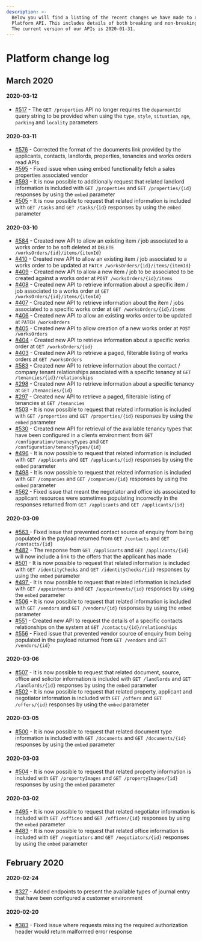 ```yaml
---
description: >-
  Below you will find a listing of the recent changes we have made to our
  Platform API. This includes details of both breaking and non-breaking changes.
  The current version of our APIs is 2020-01-31.
---
```


# Platform change log

## March 2020

#### 2020-03-12

* [\#517](https://github.com/reapit/foundations/issues/517) - The `GET /properties` API no longer requires the `deparmentId` query string to be provided when using the `type`, `style`, `situation`, `age`, `parking` and `locality` parameters

#### 2020-03-11

* [\#576](https://github.com/reapit/foundations/issues/576) - Corrected the format of the documents link provided by the applicants, contacts, landlords, properties, tenancies and works orders read APIs
* [\#595](https://github.com/reapit/foundations/issues/595) - Fixed issue when using embed functionality fetch a sales properties associated vendor
* [\#593](https://github.com/reapit/foundations/issues/593) - It is now possible to additionally request that related landlord information is included with `GET /properties` and `GET /properties/{id}` responses by using the `embed` parameter
* [\#505](https://github.com/reapit/foundations/issues/505) - It is now possible to request that related information is included with `GET /tasks` and `GET /tasks/{id}` responses by using the `embed` parameter

#### 2020-03-10

* [\#584](https://github.com/reapit/foundations/issues/584) - Created new API to allow an existing item / job associated to a works order to be soft deleted at `DELETE /worksOrders/{id}/items/{itemId}`
* [\#410](https://github.com/reapit/foundations/issues/410) - Created new API to allow an existing item / job associated to a works order to be updated at `PATCH /worksOrders/{id}/items/{itemId}`
* [\#409](https://github.com/reapit/foundations/issues/409) - Created new API to allow a new item / job to be associated to be created against a works order at `POST /worksOrders/{id}/items`
* [\#408](https://github.com/reapit/foundations/issues/408) - Created new API to retrieve information about a specific item / job associated to a works order at `GET /worksOrders/{id}/items/{itemId}`
* [\#407](https://github.com/reapit/foundations/issues/407) - Created new API to retrieve information about the item / jobs associated to a specific works order at `GET /worksOrders/{id}/items`
* \#[406](https://github.com/reapit/foundations/issues/406) - Created new API to allow an existing works order to be updated at `PATCH /worksOrders`
* [\#405](https://github.com/reapit/foundations/issues/405) - Created new API to allow creation of a new works order at `POST /worksOrders`
* [\#404](https://github.com/reapit/foundations/issues/404) - Created new API to retrieve information about a specific works order at `GET /worksOrders/{id}`
* [\#403](https://github.com/reapit/foundations/issues/403) - Created new API to retrieve a paged, filterable listing of works orders at `GET /worksOrders`
* [\#583](https://github.com/reapit/foundations/issues/583) - Created new API to retrieve information about the contact / company tenant relationships associated with a specific tenancy at `GET /tenancies/{id}/relationships`
* [\#298](https://github.com/reapit/foundations/issues/298) - Created new API to retrieve information about a specific tenancy at `GET /tenancies/{id}`
* [\#297](https://github.com/reapit/foundations/issues/297) - Created new API to retrieve a paged, filterable listing of tenancies at `GET /tenancies` 
* [\#503](https://github.com/reapit/foundations/issues/503) -  It is now possible to request that related information is included with `GET /properties` and `GET /properties/{id}` responses by using the `embed` parameter
* [\#530](https://github.com/reapit/foundations/issues/530) - Created new API for retrieval of the available tenancy types that have been configured in a clients environment from `GET /configuration/tenancyTypes` and `GET /configuration/tenancyTypes/{id}`
* [\#496](https://github.com/reapit/foundations/issues/496) - It is now possible to request that related information is included with `GET /applicants` and `GET /applicants/{id}` responses by using the `embed` parameter
* [\#498](https://github.com/reapit/foundations/issues/498) - It is now possible to request that related information is included with `GET /companies` and `GET /companies/{id}` responses by using the `embed` parameter
* [\#562](https://github.com/reapit/foundations/issues/562) - Fixed issue that meant the negotiator and office ids associated to applicant resources were sometimes populating incorrectly in the responses returned from `GET /applicants` and `GET /applicants/{id}`

#### 2020-03-09

* [\#563 ](https://github.com/reapit/foundations/issues/563)- Fixed issue that prevented contact source of enquiry from being populated in the payload returned from `GET /contacts` and `GET /contacts/{id}`
* [\#482](https://github.com/reapit/foundations/issues/482) - The response from `GET /applicants` and `GET /applicants/{id}` will now include a link to the offers that the applicant has made
* [\#501](https://github.com/reapit/foundations/issues/501) - It is now possible to request that related information is included with `GET /identityChecks` and `GET /identityChecks/{id}` responses by using the `embed` parameter
* [\#497 ](https://github.com/reapit/foundations/issues/497)-  It is now possible to request that related information is included with `GET /appointments` and `GET /appointments/{id}` responses by using the `embed` parameter
* [\#506](https://github.com/reapit/foundations/issues/506) - It is now possible to request that related information is included with `GET /vendors` and `GET /vendors/{id}` responses by using the `embed` parameter
* [\#551](https://github.com/reapit/foundations/issues/551) - Created new API to request the details of a specific contacts relationships on the system at `GET /contacts/{id}/relationships`
* [\#556](https://github.com/reapit/foundations/issues/556) - Fixed issue that prevented vendor source of enquiry from being populated in the payload returned from `GET /vendors` and `GET /vendors/{id}`

#### 2020-03-06

* [\#507](https://github.com/reapit/foundations/issues/507) - It is now possible to request that related document, source,  office and solicitor information is included with `GET /landlords` and `GET /landlords/{id}` responses by using the `embed` parameter
* [\#502](https://github.com/reapit/foundations/issues/502) - It is now possible to request that related property, applicant and negotiator information is included with `GET /offers` and `GET /offers/{id}` responses by using the `embed` parameter

#### 2020-03-05

* [\#500](https://github.com/reapit/foundations/issues/500) - It is now possible to request that related document type information is included with `GET /documents` and `GET /documents/{id}` responses by using the `embed` parameter

#### 2020-03-03

* [\#504](https://github.com/reapit/foundations/issues/504) - It is now possible to request that related property information is included with `GET /propertyImages` and `GET /propertyImages/{id}` responses by using the `embed` parameter 

#### 2020-03-02

* [\#495](https://github.com/reapit/foundations/issues/495) - It is now possible to request that related negotiator information is included with `GET /offices` and `GET /offices/{id}` responses by using the `embed` parameter 
* [\#483](https://github.com/reapit/foundations/issues/483) - It is now possible to request that related office information is included with `GET /negotiators` and `GET /negotiators/{id}` responses by using the `embed` parameter

## February 2020

#### 2020-02-24

* [\#327](https://github.com/reapit/foundations/issues/327) - Added endpoints to present the available types of journal entry that have been configured a customer environment

#### 2020-02-20

* [\#383](https://github.com/reapit/foundations/issues/383) - Fixed issue where requests missing the required authorization header would return malformed error response



